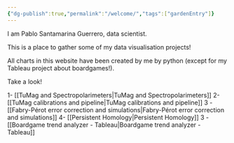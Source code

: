 ```yaml
---
{"dg-publish":true,"permalink":"/welcome/","tags":["gardenEntry"]}
---
```




I am Pablo Santamarina Guerrero, data scientist.

This is a place to gather some of my data visualisation projects! 

All charts in this website have been created by me by python (except for my Tableau project about boardgames!).

Take a look!

1- [[TuMag and Spectropolarimeters\|TuMag and Spectropolarimeters]]
2- [[TuMag calibrations and pipeline\|TuMag calibrations and pipeline]]
3 - [[Fabry-Pérot error correction and simulations\|Fabry-Pérot error correction and simulations]]
4- [[Persistent Homology\|Persistent Homology]]
3 - [[Boardgame trend analyzer - Tableau\|Boardgame trend analyzer - Tableau]]

